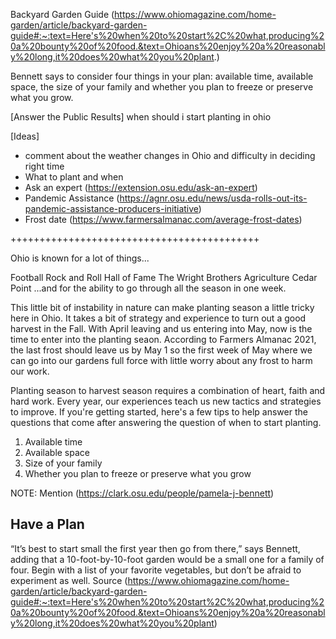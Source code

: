 Backyard Garden Guide (https://www.ohiomagazine.com/home-garden/article/backyard-garden-guide#:~:text=Here's%20when%20to%20start%2C%20what,producing%20a%20bounty%20of%20food.&text=Ohioans%20enjoy%20a%20reasonably%20long,it%20does%20what%20you%20plant.)

Bennett says to consider four things in your plan: available time, available space, the size of your family and whether you plan to freeze or preserve what you grow.


[Answer the Public Results]
when should i start planting in ohio




[Ideas]
* comment about the weather changes in Ohio and difficulty in deciding right time
* What to plant and when
* Ask an expert (https://extension.osu.edu/ask-an-expert) 
* Pandemic Assistance (https://agnr.osu.edu/news/usda-rolls-out-its-pandemic-assistance-producers-initiative)
* Frost date (https://www.farmersalmanac.com/average-frost-dates)


+++++++++++++++++++++++++++++++++++++++++++

 Ohio is known for a lot of things...
 
 Football
 Rock and Roll Hall of Fame
 The Wright Brothers
 Agriculture
 Cedar Point
 ...and for the ability to go through all the season in one week.  
 
 This little bit of instability in nature can make planting season a little tricky here in Ohio.  It takes a bit of strategy and experience to turn out a good harvest in the Fall.  With April leaving and us entering into May, now is the time to enter into the planting seaon.  According to Farmers Almanac 2021, the last frost should leave us by May 1 so the first week of May where we can go into our gardens full force with little worry about any frost to harm our work.  
 
 Planting season to harvest season requires a combination of heart, faith and hard work.  Every year, our experiences teach us new tactics and strategies to improve.  If you're getting started, here's a few tips to help answer the questions that come after answering the question of when to start planting.
 
 1. Available time
 2. Available space
 3. Size of your family
 4. Whether you plan to freeze or preserve what you grow

NOTE:  Mention (https://clark.osu.edu/people/pamela-j-bennett) 

## Have a Plan

“It’s best to start small the first year then go from there,” says Bennett, adding that a 10-foot-by-10-foot garden would be a small one for a family of four. Begin with a list of your favorite vegetables, but don’t be afraid to experiment as well.  Source (https://www.ohiomagazine.com/home-garden/article/backyard-garden-guide#:~:text=Here's%20when%20to%20start%2C%20what,producing%20a%20bounty%20of%20food.&text=Ohioans%20enjoy%20a%20reasonably%20long,it%20does%20what%20you%20plant) 

